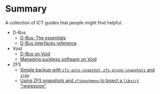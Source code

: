 # Summary

A collection of ICT guides that people might find helpful.

- D-Bus
   - [D-Bus: The essentials](./dbus.md)
   - [D-Bus interfaces reference](./dbus-reference.md)
- Void
   - [D-Bus on Void](./dbus-on-void.md)
   - [Managing suckless software on Void](./suckless.md)
- ZFS
   - [Simple backup with `zfs-auto-snapshot`, `zfs-prune-snapshots` and `zrep`](./zfs-backup-strategies.md)
   - [Using ZFS snapshots and `zfsbootmenu` to bisect a `libvirt` "regression"](./libvirt-zbm-notes.md)
